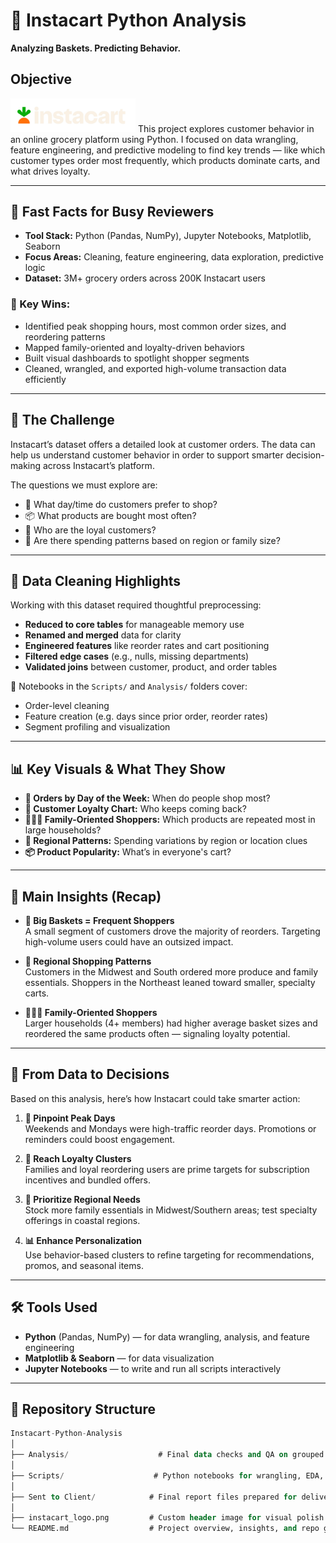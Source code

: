 # 🛒 Instacart Python Analysis

**Analyzing Baskets. Predicting Behavior.**

## Objective
<img src="instacart_logo.png" alt="Instacart Logo" width="200">
This project explores customer behavior in an online grocery platform using Python. I focused on data wrangling, feature engineering, and predictive modeling to find key trends — like which customer types order most frequently, which products dominate carts, and what drives loyalty.

---

## 🚀 Fast Facts for Busy Reviewers

- **Tool Stack:** Python (Pandas, NumPy), Jupyter Notebooks, Matplotlib, Seaborn  
- **Focus Areas:** Cleaning, feature engineering, data exploration, predictive logic  
- **Dataset:** 3M+ grocery orders across 200K Instacart users  

### 🔑 Key Wins:
- Identified peak shopping hours, most common order sizes, and reordering patterns  
- Mapped family-oriented and loyalty-driven behaviors  
- Built visual dashboards to spotlight shopper segments  
- Cleaned, wrangled, and exported high-volume transaction data efficiently

---

## 🎯 The Challenge

Instacart’s dataset offers a detailed look at customer orders. The data can help us understand customer behavior in order to support smarter decision-making across Instacart’s platform.

The questions we must explore are:
- 🛒 What day/time do customers prefer to shop?
- 📦 What products are bought most often?
- 🔁 Who are the loyal customers?
- 🧺 Are there spending patterns based on region or family size?

---

## 🧼 Data Cleaning Highlights

Working with this dataset required thoughtful preprocessing:
- **Reduced to core tables** for manageable memory use  
- **Renamed and merged** data for clarity  
- **Engineered features** like reorder rates and cart positioning  
- **Filtered edge cases** (e.g., nulls, missing departments)  
- **Validated joins** between customer, product, and order tables  

📁 Notebooks in the `Scripts/` and `Analysis/` folders cover:
- Order-level cleaning  
- Feature creation (e.g. days since prior order, reorder rates)  
- Segment profiling and visualization

---

## 📊 Key Visuals & What They Show

- **📅 Orders by Day of the Week:** When do people shop most?
- **🧃 Customer Loyalty Chart:** Who keeps coming back?
- **👨‍👩‍👧 Family-Oriented Shoppers:** Which products are repeated most in large households?
- **📍 Regional Patterns:** Spending variations by region or location clues  
- **📦 Product Popularity:** What’s in everyone's cart?

---

## 🧠 Main Insights (Recap)

- **🧺 Big Baskets = Frequent Shoppers**  
  A small segment of customers drove the majority of reorders. Targeting high-volume users could have an outsized impact.

- **📍 Regional Shopping Patterns**  
  Customers in the Midwest and South ordered more produce and family essentials. Shoppers in the Northeast leaned toward smaller, specialty carts.

- **👨‍👩‍👧 Family-Oriented Shoppers**  
  Larger households (4+ members) had higher average basket sizes and reordered the same products often — signaling loyalty potential.

---

## 💼 From Data to Decisions
Based on this analysis, here’s how Instacart could take smarter action:

1. **🎯 Pinpoint Peak Days**  
  Weekends and Mondays were high-traffic reorder days. Promotions or reminders could boost engagement.

2. **🧃 Reach Loyalty Clusters**  
  Families and loyal reordering users are prime targets for subscription incentives and bundled offers.

3. **📍 Prioritize Regional Needs**  
  Stock more family essentials in Midwest/Southern areas; test specialty offerings in coastal regions.

4. **📊 Enhance Personalization**  
  Use behavior-based clusters to refine targeting for recommendations, promos, and seasonal items.

---

## 🛠️ Tools Used

- **Python** (Pandas, NumPy) — for data wrangling, analysis, and feature engineering  
- **Matplotlib & Seaborn** — for data visualization  
- **Jupyter Notebooks** — to write and run all scripts interactively 

---

## 📁 Repository Structure

```sql
Instacart-Python-Analysis
│
├── Analysis/                    # Final data checks and QA on grouped results
│
├── Scripts/                    # Python notebooks for wrangling, EDA, visuals
│
├── Sent to Client/            # Final report files prepared for delivery
│
├── instacart_logo.png         # Custom header image for visual polish
└── README.md                  # Project overview, insights, and repo guide
```
